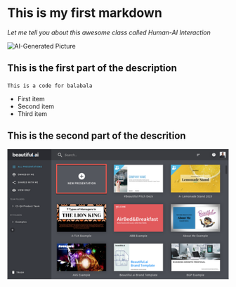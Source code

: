 # This is my first markdown

*Let me tell you about this awesome class called Human-AI Interaction*

![AI-Generated Picture](https://camphouse.me/assets/img/HAI5014-Week-2-header.jpg)

## This is the first part of the description

`This is a code for balabala`

- First item
- Second item
- Third item

## This is the second part of the descrition


![Beautiful AI from Internet](/image/2019-09-27_11-35-33.png)